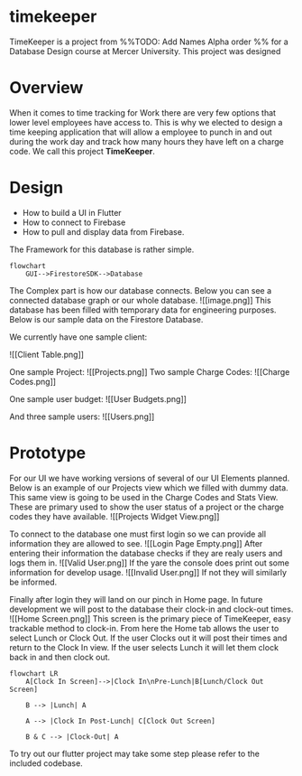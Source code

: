 # timekeeper

TimeKeeper is a project from %%TODO: Add Names Alpha order %% for a Database Design course at Mercer University.
This project was designed 




# Overview
When it comes to time tracking for Work there are very few options that lower level employees have access to. This is why we elected to design a time keeping application that will allow a employee to punch in and out during the work day and track how many hours they have left on a charge code. We call this project **TimeKeeper**.

# Design
* How to build a UI in Flutter
* How to connect to Firebase
* How to pull and display data from Firebase.

The Framework for this database is rather simple.

```mermaid
flowchart
    GUI-->FirestoreSDK-->Database
```
The Complex part is how our database connects. Below you can see a connected database graph or our whole database.
![[image.png]]
This database has been filled with temporary data for engineering purposes. Below is our sample data on the Firestore Database.

We currently have one sample client:

![[Client Table.png]]

One sample Project:
![[Projects.png]]
Two sample Charge Codes:
![[Charge Codes.png]]

One sample user budget:
![[User Budgets.png]]

And three sample users:
![[Users.png]]

# Prototype
For our UI we have working versions of several of our UI Elements planned. Below is an example of our Projects view which we filled with dummy data. This same view is going to be used in the Charge Codes and Stats View. These are primary used to show the user status of a project or the charge codes they have available.
![[Projects Widget View.png]]


To connect to the database one must first login so we can provide all information they are allowed to see.
![[Login Page Empty.png]]
After entering their information the database checks if they are realy users and logs them in.
![[Valid User.png]]
If the yare the console does print out some information for develop usage.
![[Invalid User.png]]
If not they will similarly be informed.

Finally after login they will land on our pinch in Home page. In future development we will post to the database their clock-in and clock-out times.
![[Home Screen.png]]
This screen is the primary piece of TimeKeeper, easy trackable method to clock-in. From here the Home tab allows the user to select Lunch or Clock Out. If the user Clocks out it will post their times and return to the Clock In view. If the user selects Lunch it will let them clock back in and then clock out.

```mermaid
flowchart LR
    A[Clock In Screen]-->|Clock In\nPre-Lunch|B[Lunch/Clock Out Screen]

    B --> |Lunch| A

    A --> |Clock In Post-Lunch| C[Clock Out Screen]

    B & C --> |Clock-Out| A
```

To try out our flutter project may take some step please refer to the included codebase.